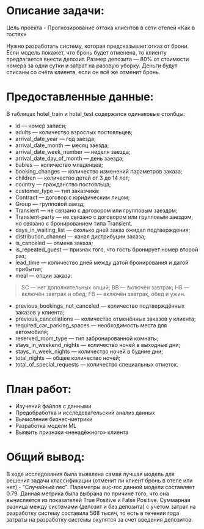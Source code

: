 # Описание задачи:
Цель проекта  - Прогнозирование оттока клиентов в сети отелей «Как в гостях»

Нужно разработать систему, которая предсказывает отказ от брони. Если модель покажет, что бронь будет отменена, то клиенту предлагается внести депозит. Размер депозита — 80% от стоимости номера за одни сутки и затрат на разовую уборку. Деньги будут списаны со счёта клиента, если он всё же отменит бронь.

# Предоставленные данные:
В таблицах hotel_train и hotel_test содержатся одинаковые столбцы:
-	id — номер записи;
-	adults — количество взрослых постояльцев;
-	arrival_date_year — год заезда;
-	arrival_date_month — месяц заезда;
-	arrival_date_week_number — неделя заезда;
-	arrival_date_day_of_month — день заезда;
-	babies — количество младенцев;
-	booking_changes — количество изменений параметров заказа;
-	children — количество детей от 3 до 14 лет;
-	country — гражданство постояльца;
-	customer_type — тип заказчика: 
-	Contract — договор с юридическим лицом;
-	Group — групповой заезд;
-	Transient — не связано с договором или групповым заездом;
-	Transient-party — не связано с договором или групповым заездом, но связано с бронированием типа Transient.
-	days_in_waiting_list — сколько дней заказ ожидал подтверждения;
-	distribution_channel — канал дистрибуции заказа;
-	is_canceled — отмена заказа;
-	is_repeated_guest — признак того, что гость бронирует номер второй раз;
-	lead_time — количество дней между датой бронирования и датой прибытия;
-	meal — опции заказа:
>	SC — нет дополнительных опций;
>	BB — включён завтрак;
>	HB — включён завтрак и обед;
>	FB — включён завтрак, обед и ужин.
-	previous_bookings_not_canceled — количество подтверждённых заказов у клиента;
-	previous_cancellations — количество отменённых заказов у клиента;
-	required_car_parking_spaces — необходимость места для автомобиля;
-	reserved_room_type — тип забронированной комнаты;
-	stays_in_weekend_nights — количество ночей в выходные дни;
-	stays_in_week_nights — количество ночей в будние дни;
-	total_nights — общее количество ночей;
-	total_of_special_requests — количество специальных отметок.

# План работ:
- Изучений файлов с данными
- Предобработка и исследовательский анализ данных
- Вычисление бизнес-метрики
- Разработка модели ML
- Выявить признаки «ненадёжного» клиента

# Общий вывод:
В ходе исследования была выявлена самая лучшая модель для решения задачи классификации (отменит ли клиент бронь в отеле или нет) - "Случайный лес". Параметры auc-roc данной модели составляет 0.79. Данная метрика была выбрана по причине того, что она вычисляется из показателей True Positive и False Positive.
Суммарная разница между системами (депозит и без депозита) с учетом затрат на разработку систему составила 568 тысяч, то есть в течении года затраты на разработку системы окупятся за счет введения депозитов.
